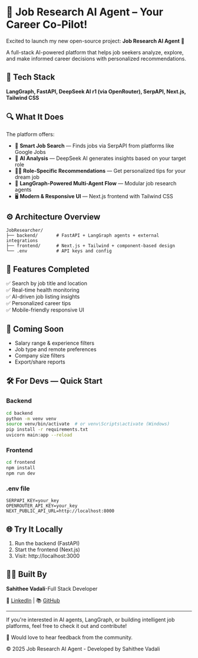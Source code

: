 # 🚀 Job Research AI Agent – Your Career Co-Pilot!

Excited to launch my new open-source project: **Job Research AI Agent** 🎯

A full-stack AI-powered platform that helps job seekers analyze, explore, and make informed career decisions with personalized recommendations.

## 🔧 Tech Stack

**LangGraph, FastAPI, DeepSeek AI r1 (via OpenRouter), SerpAPI, Next.js, Tailwind CSS**

## 🔍 What It Does

The platform offers:

- 🔎 **Smart Job Search** — Finds jobs via SerpAPI from platforms like Google Jobs
- 🧠 **AI Analysis** — DeepSeek AI generates insights based on your target role
- 🧑‍💼 **Role-Specific Recommendations** — Get personalized tips for your dream job
- 🧩 **LangGraph-Powered Multi-Agent Flow** — Modular job research agents
- 🖥️ **Modern & Responsive UI** — Next.js frontend with Tailwind CSS

## ⚙️ Architecture Overview

```
JobResearcher/
├── backend/       # FastAPI + LangGraph agents + external integrations
├── frontend/      # Next.js + Tailwind + component-based design
└── .env           # API keys and config
```

## 🧪 Features Completed

✅ Search by job title and location  
✅ Real-time health monitoring  
✅ AI-driven job listing insights  
✅ Personalized career tips  
✅ Mobile-friendly responsive UI  

## 🚧 Coming Soon

- Salary range & experience filters
- Job type and remote preferences
- Company size filters
- Export/share reports

## 🛠️ For Devs — Quick Start

### Backend
```bash
cd backend
python -m venv venv
source venv/bin/activate  # or venv\Scripts\activate (Windows)
pip install -r requirements.txt
uvicorn main:app --reload
```

### Frontend
```bash
cd frontend
npm install
npm run dev
```

### .env file
```env
SERPAPI_KEY=your_key
OPENROUTER_API_KEY=your_key
NEXT_PUBLIC_API_URL=http://localhost:8000
```

## 🌐 Try It Locally

1. Run the backend (FastAPI)
2. Start the frontend (Next.js)
3. Visit: http://localhost:3000

## 👨‍💻 Built By

**Sahithee Vadali**-Full Stack Developer

 💼 [LinkedIn](https://www.linkedin.com/in/sahithee-vadali/) | 📚 [GitHub](https://www.linkedin.com/in/sahithee-vadali/)

---

If you're interested in AI agents, LangGraph, or building intelligent job platforms, feel free to check it out and contribute!

💬 Would love to hear feedback from the community.

© 2025 Job Research AI Agent - Developed by Sahithee Vadali
